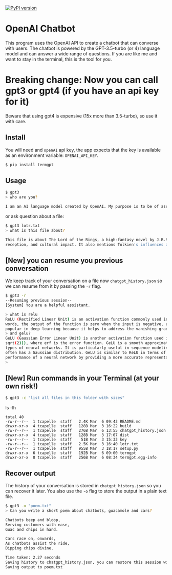 [![PyPI version](https://badge.fury.io/py/termgpt.svg)](https://badge.fury.io/py/termgpt)

# OpenAI Chatbot

This program uses the OpenAI API to create a chatbot that can converse with users. The chatbot is powered by the GPT-3.5-turbo (or 4) language model and can answer a wide range of questions. If you are like me and want to stay in the terminal, this is the tool for you.

# Breaking change: Now you can call gpt3 or gpt4 (if you have an api key for it)
Beware that using gpt4 is expensive (15x more than 3.5-turbo), so use it with care.

## Install
You will need and `openAI` api key, the app expects that the key is available as an environment variable: `OPENAI_API_KEY`.

```bash
$ pip install termgpt
```

## Usage

```bash
$ gpt3 
> who are you?

I am an AI language model created by OpenAI. My purpose is to be of assistance and respond to your queries to the best of my abilities.
```

or ask question about a file:

```bash
$ gpt3 lotr.txt
> what is this file about?

This file is about The Lord of the Rings, a high-fantasy novel by J.R.R. Tolkien. It describes the plot, characters, and setting of the book, as well as its publication history, critical 
reception, and cultural impact. It also mentions Tolkien's influences and the numerous adaptations and derivative works that the novel has inspired.
```

## [New] you can resume you previous conversation

We keep track of your conversation on a file now `chatgpt_history.json` so we can resume from it by passing the `-r` flag.

```bash
$ gpt3 -r
--Resuming previous session--
[System] You are a helpful assistant.

> what is relu
ReLU (Rectified Linear Unit) is an activation function commonly used in deep neural networks. It is defined as f(x) = max(0, x). In other 
words, the output of the function is zero when the input is negative, and equal to the input when the input is positive. ReLU has become 
popular in deep learning because it helps to address the vanishing gradient problem and allows for faster training of neural networks.
> and gelu?
GeLU (Gaussian Error Linear Unit) is another activation function used in deep neural networks. It is defined as f(x) = 0.5 * x * (1 + erf(x /
sqrt(2))), where erf is the error function. GeLU is a smooth approximation of the ReLU function, and has been shown to work well in certain 
types of neural networks. It is particularly useful in sequence modeling tasks such as natural language processing, where the input data 
often has a Gaussian distribution. GeLU is similar to ReLU in terms of its computational efficiency, but can potentially improve the 
performance of a neural network by providing a more accurate representation of the input data.
> 
```


## [New] Run commands in your Terminal (at your own risk!)

```bash
$ gpt3 -c "list all files in this folder with sizes"
```
ls -lh
```
total 40
-rw-r--r--  1 tcapelle  staff   2.4K Mar  6 09:43 README.md
drwxr-xr-x  4 tcapelle  staff   128B Mar  3 16:22 build
-rw-r--r--  1 tcapelle  staff   276B Mar  6 13:55 chatgpt_history.json
drwxr-xr-x  4 tcapelle  staff   128B Mar  3 17:07 dist
-rw-r--r--  1 tcapelle  staff    51B Mar  3 15:33 key
-rw-r--r--  1 tcapelle  staff   2.5K Mar  3 16:40 lotr.txt
-rw-r--r--  1 tcapelle  staff   955B Mar  3 18:17 setup.py
drwxr-xr-x  6 tcapelle  staff   192B Mar  6 09:00 termgpt
drwxr-xr-x  8 tcapelle  staff   256B Mar  6 08:34 termgpt.egg-info
```

## Recover output

The history of your conversation is stored in `chatgpt_history.json` so you can recover it later. You also use the `-o` flag to store the output in a plain text file.

```bash
$ gpt3 -o "poem.txt"
> Can you write a short poem about chatbots, guacamole and cars?

Chatbots beep and bloop,
Serving customers with ease,
Guac and chips in hand.

Cars race on, onwards,
As chatbots assist the ride,
Dipping chips divine.

Time taken: 2.27 seconds
Saving history to chatgpt_history.json, you can restore this session with `--resume`
Saving output to poem.txt
```


